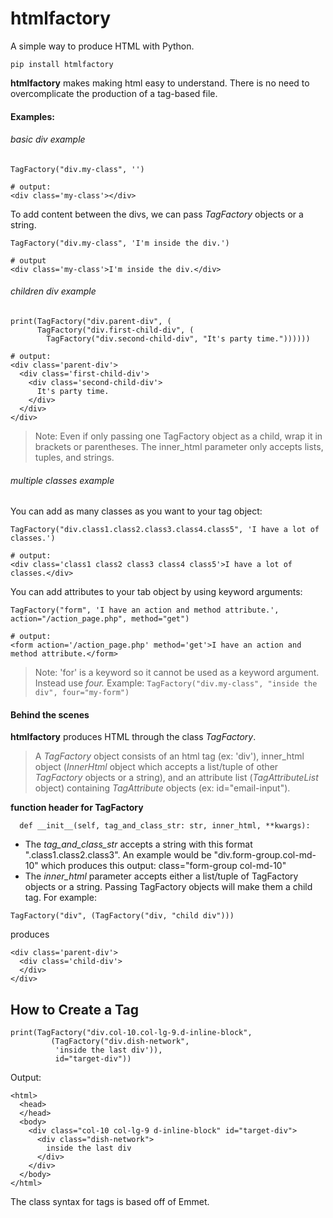 # htmlfactory
A simple way to produce HTML with Python.

```
pip install htmlfactory
```

**htmlfactory** makes making html easy to understand. There is no need to overcomplicate the production of a tag-based file.

#### Examples:

###### basic div example
```
TagFactory("div.my-class", '')

# output:
<div class='my-class'></div>
```

To add content between the divs, we can pass *TagFactory* objects or a string.
```
TagFactory("div.my-class", 'I'm inside the div.')

# output
<div class='my-class'>I'm inside the div.</div>
```

###### children div example

```
print(TagFactory("div.parent-div", (
      TagFactory("div.first-child-div", (
        TagFactory("div.second-child-div", "It's party time."))))))

# output:
<div class='parent-div'>
  <div class='first-child-div'>
    <div class='second-child-div'>
      It's party time.
    </div>
  </div>
</div>
```
>Note:
>Even if only passing one TagFactory object as a child, wrap it in brackets or parentheses. The inner_html parameter only accepts lists, tuples, and strings.

###### multiple classes example

You can add as many classes as you want to your tag object:
```
TagFactory("div.class1.class2.class3.class4.class5", 'I have a lot of classes.')

# output:
<div class='class1 class2 class3 class4 class5'>I have a lot of classes.</div>
```

You can add attributes to your tab object by using keyword arguments:
```
TagFactory("form", 'I have an action and method attribute.', action="/action_page.php", method="get")

# output:
<form action='/action_page.php' method='get'>I have an action and method attribute.</form>
```

>Note:
>'for' is a keyword so it cannot be used as a keyword argument. Instead use *four.*
>Example: ```TagFactory("div.my-class", "inside the div", four="my-form")```

#### Behind the scenes
**htmlfactory** produces HTML through the class *TagFactory*.

>A *TagFactory* object consists of an html tag (ex: 'div'),
>inner_html object (*InnerHtml* object which accepts a list/tuple of other *TagFactory* objects or a string),
>and an attribute list (*TagAttributeList* object) containing *TagAttribute* objects (ex: id="email-input").

**function header for TagFactory**
```
  def __init__(self, tag_and_class_str: str, inner_html, **kwargs):
```
- The *tag_and_class_str* accepts a string with this format "*<tag>*.class1.class2.class3". An example would be "div.form-group.col-md-10" which produces this output: class="form-group col-md-10"
- The *inner_html* parameter accepts either a list/tuple of TagFactory objects or a string. Passing TagFactory objects will make them a child tag. For example:
```
TagFactory("div", (TagFactory("div, "child div")))
```
produces
```
<div class='parent-div'>
  <div class='child-div'>
  </div>
</div>
```

How to Create a Tag
-------------------
```
print(TagFactory("div.col-10.col-lg-9.d-inline-block",
         (TagFactory("div.dish-network",
          'inside the last div')),
          id="target-div"))
```

Output:

```
<html>
  <head>
  </head>
  <body>
    <div class="col-10 col-lg-9 d-inline-block" id="target-div">
      <div class="dish-network">
        inside the last div
      </div>
    </div>
  </body>
</html>
```

The class syntax for tags is based off of Emmet.

